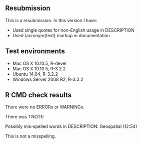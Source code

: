 ## Resubmission
This is a resubmission. In this version I have:
* Used single quotes for non-English usage in DESCRIPTION
* Used \acronym{text} markup in documentation

## Test environments
* Mac OS X 10.10.5, R-devel
* Mac OS X 10.10.5, R-3.2.2
* Ubuntu 14.04, R-3.2.2
* Windows Server 2008 R2, R-3.2.2

## R CMD check results
There were no ERRORs or WARNINGs.

There was 1 NOTE:

Possibly mis-spelled words in DESCRIPTION:
  Geospatial (12:54)
  
This is not a misspelling.
